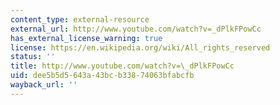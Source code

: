 ```yaml
---
content_type: external-resource
external_url: http://www.youtube.com/watch?v=_dPlkFPowCc
has_external_license_warning: true
license: https://en.wikipedia.org/wiki/All_rights_reserved
status: ''
title: http://www.youtube.com/watch?v=\_dPlkFPowCc
uid: dee5b5d5-643a-43bc-b338-74063bfabcfb
wayback_url: ''
---
```

